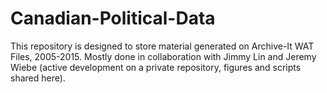 # Canadian-Political-Data
This repository is designed to store material generated on Archive-It WAT Files, 2005-2015. Mostly done in collaboration with Jimmy Lin and Jeremy Wiebe (active development on a private repository, figures and scripts shared here).
